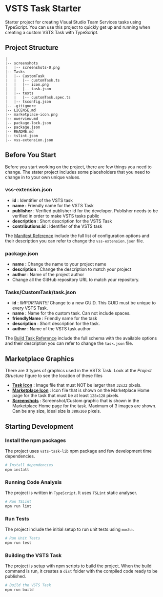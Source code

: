 # VSTS Task Starter
Starter project for creating Visual Studio Team Services tasks using TypeScript. You can use this project to quickly get up and running when creating a custom VSTS Task with TypeScript.


## Project Structure
```
|
|-- screenshots
|   |-- screenshots-0.png
|-- Tasks
|   |-- CustomTask
|   |   |-- customTask.ts
|   |   |-- icon.png
|   |   |-- task.json
|   |-- tests
|   |   |-- customTask.spec.ts
|   |-- tsconfig.json
|-- .gitignore
|-- LICENSE.md
|-- marketplace-icon.png
|-- owerview.md
|-- package-lock.json
|-- package.json
|-- README.md
|-- tslint.json
|-- vss-extension.json
```

## Before You Start
Before you start working on the project, there are few things you need to change. The stater project includes some placeholders that you need to change in to your own unique values.

### vss-extension.json

* **id** : Identifier of the VSTS task
* **name** : Friendly name for the VSTS Task
* **publisher** : Verified publisher id for the developer. Publisher needs to be verified in order to make VSTS tasks public
* **description** :  Short description for the VSTS Task
* **contributions:id** : Identifier of the VSTS task

The [Manifest Reference](https://docs.microsoft.com/en-us/vsts/extend/develop/manifest) include the full list of configuration options and their description you can refer to change the `vss-extension.json` file.

### package.json

* **name** : Change the name to your project name
* **description** : Change the description to match your project
* **author** : Name of the project author
* Change all the GitHub repository URL to match your repository.

### Tasks/CustomTask/task.json

* **id** : _IMPORTANT!!!_ Change to a new GUID. This GUID must be unique to every VSTS Task.
* **name** : Name for the custom task. Can not include spaces.
* **friendlyName** : Friendly name for the task
* **description** : Short description for the task.
* **author** : Name of the VSTS task author

The [Build Task Reference](https://docs.microsoft.com/en-us/vsts/extend/develop/build-task-schema) include the full schema with the available options and their description you can refer to change the `task.json` file.

## Marketplace Graphics
There are 3 types of graphics used in the VSTS Task. Look at the _Project Structure_ figure to see the location of these files

* **[Task Icon](https://raw.githubusercontent.com/kasunkv/vsts-task-starter/update-readme/Tasks/CustomTask/icon.png)** : Image file that must NOT be larger than `32x32` pixels.
* **[Marketplace Icon](https://raw.githubusercontent.com/kasunkv/vsts-task-starter/master/marketplace-icon.png)** : Icon file that is shown on the Marketplace Home page for the task that must be at least `128x128` pixels.
* **[Screenshots](https://raw.githubusercontent.com/kasunkv/vsts-task-starter/update-readme/screenshots/screenshot-0.png)** : Screenshot/Custom graphic that is shown in the Marketplace Home page for the task. Maximum of 3 images are shown. Can be any size, ideal size is `380x260` pixels.


## Starting Development
### Install the npm packages
The project uses `vsts-task-lib` npm package and few development time dependencies.

```bash
# Install dependencies
npm install
```

### Running Code Analysis
The project is written in `TypeScript`. It uses `TSLint` static analyser.

```bash
# Run TSLint
npm run lint
```

### Run Tests
The project include the initial setup to run unit tests using `mocha`.

```bash
# Run Unit Tests
npm run test
```

### Building the VSTS Task
The project is setup with npm scripts to build the project. When the build command is run, it creates a `dist` folder with the compiled code ready to be published.

```bash
# Build the VSTS Task
npm run build
```
